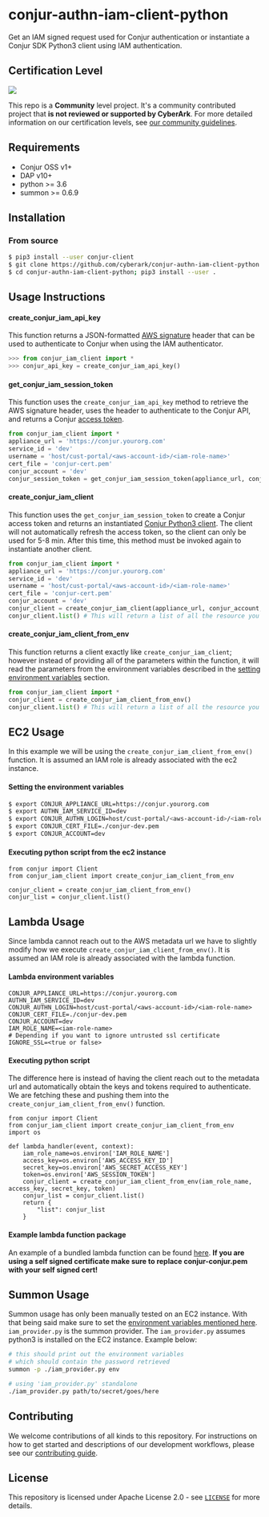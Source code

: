 # conjur-authn-iam-client-python
Get an IAM signed request used for Conjur authentication or instantiate a Conjur SDK Python3 client using IAM authentication.

## Certification Level
![](https://img.shields.io/badge/Certification%20Level-Community-28A745?link=https://github.com/cyberark/community/blob/master/Conjur/conventions/certification-levels.md)

This repo is a **Community** level project. It's a community contributed project that **is not reviewed or supported
by CyberArk**. For more detailed information on our certification levels, see [our community guidelines](https://github.com/cyberark/community/blob/master/Conjur/conventions/certification-levels.md#community).

## Requirements
- Conjur OSS v1+
- DAP v10+
- python >= 3.6
- summon >= 0.6.9

## Installation

### From source
```bash
$ pip3 install --user conjur-client
$ git clone https://github.com/cyberark/conjur-authn-iam-client-python.git
$ cd conjur-authn-iam-client-python; pip3 install --user .
```

## Usage Instructions

#### create_conjur_iam_api_key

This function returns a JSON-formatted [AWS signature](https://docs.aws.amazon.com/general/latest/gr/signature-version-4.html) header that can be used to authenticate to Conjur when using the IAM authenticator.

```python
>>> from conjur_iam_client import *
>>> conjur_api_key = create_conjur_iam_api_key()
```

#### get_conjur_iam_session_token

This function uses the `create_conjur_iam_api_key` method to retrieve the AWS signature header, uses the header to authenticate to the Conjur API, and returns a Conjur [access token](https://docs.cyberark.com/Product-Doc/OnlineHelp/AAM-DAP/Latest/en/Content/Operations/Services/Authentication-new.htm#Accesstokens).

```python
from conjur_iam_client import *
appliance_url = 'https://conjur.yourorg.com'
service_id = 'dev'
username = 'host/cust-portal/<aws-account-id>/<iam-role-name>'
cert_file = 'conjur-cert.pem'
conjur_account = 'dev'
conjur_session_token = get_conjur_iam_session_token(appliance_url, conjur_account, service_id, username, cert_file)
```

#### create_conjur_iam_client

This function uses the `get_conjur_iam_session_token` to create a Conjur access token and returns an
instantiated [Conjur Python3 client](https://github.com/cyberark/conjur-api-python3). The client will not
automatically refresh the access token, so the client can only be used for 5-8 min. After this time, this
method must be invoked again to instantiate another client.

```python
from conjur_iam_client import *
appliance_url = 'https://conjur.yourorg.com'
service_id = 'dev'
username = 'host/cust-portal/<aws-account-id>/<iam-role-name>'
cert_file = 'conjur-cert.pem'
conjur_account = 'dev'
conjur_client = create_conjur_iam_client(appliance_url, conjur_account, service_id, username, cert_file)
conjur_client.list() # This will return a list of all the resource you have access to. See https://github.com/cyberark/conjur-api-python3 for all of the methods this client supports.
```

#### create_conjur_iam_client_from_env

This function returns a client exactly like `create_conjur_iam_client`; however instead of providing all of the
parameters within the function, it will read the parameters from the environment variables described in the
[setting environment variables](#setting-the-environment-variables) section.

```python
from conjur_iam_client import *
conjur_client = create_conjur_iam_client_from_env()
conjur_client.list() # This will return a list of all the resource you have access to. See https://github.com/cyberark/conjur-api-python3 for all of the methods this client supports.
```

## EC2 Usage
In this example we will be using the `create_conjur_iam_client_from_env()` function. It is assumed an IAM role is already associated with the ec2 instance.

#### Setting the environment variables
```bash
$ export CONJUR_APPLIANCE_URL=https://conjur.yourorg.com
$ export AUTHN_IAM_SERVICE_ID=dev
$ export CONJUR_AUTHN_LOGIN=host/cust-portal/<aws-account-id>/<iam-role-name>
$ export CONJUR_CERT_FILE=./conjur-dev.pem
$ export CONJUR_ACCOUNT=dev
```

#### Executing python script from the ec2 instance
```python3
from conjur import Client
from conjur_iam_client import create_conjur_iam_client_from_env

conjur_client = create_conjur_iam_client_from_env()
conjur_list = conjur_client.list()
```

## Lambda Usage
Since lambda cannot reach out to the AWS metadata url we have to slightly modify how we execute `create_conjur_iam_client_from_env()`. It is assumed an IAM role is already associated with the lambda function.

#### Lambda environment variables
```
CONJUR_APPLIANCE_URL=https://conjur.yourorg.com
AUTHN_IAM_SERVICE_ID=dev
CONJUR_AUTHN_LOGIN=host/cust-portal/<aws-account-id>/<iam-role-name>
CONJUR_CERT_FILE=./conjur-dev.pem
CONJUR_ACCOUNT=dev
IAM_ROLE_NAME=<iam-role-name>
# Depending if you want to ignore untrusted ssl certificate
IGNORE_SSL=<true or false>
```

#### Executing python script
The difference here is instead of having the client reach out to the metadata url and automatically obtain the keys and tokens required to authenticate. We are fetching these and pushing them into the `create_conjur_iam_client_from_env()` function.
```python3
from conjur import Client
from conjur_iam_client import create_conjur_iam_client_from_env
import os

def lambda_handler(event, context):
    iam_role_name=os.environ['IAM_ROLE_NAME']
    access_key=os.environ['AWS_ACCESS_KEY_ID']
    secret_key=os.environ['AWS_SECRET_ACCESS_KEY']
    token=os.environ['AWS_SESSION_TOKEN']
    conjur_client = create_conjur_iam_client_from_env(iam_role_name, access_key, secret_key, token)
    conjur_list = conjur_client.list()
    return {
        "list": conjur_list
    }
```

#### 
#### Example lambda function package
An example of a bundled lambda function can be found [here](https://github.com/cyberark/conjur-authn-iam-client-python/blob/master/lambda_function_package.zip). **If you are using a self signed certificate make sure to replace conjur-conjur.pem with your self signed cert!**

## Summon Usage
Summon usage has only been manually tested on an EC2 instance. With that being said make sure to set the [environment variables mentioned here](#ec2-usage). `iam_provider.py` is the summon provider. The `iam_provider.py` assumes python3 is installed on the EC2 instance. Example below:
```bash
# this should print out the environment variables 
# which should contain the password retrieved
summon -p ./iam_provider.py env

# using 'iam_provider.py' standalone
./iam_provider.py path/to/secret/goes/here
```

## Contributing

We welcome contributions of all kinds to this repository. For instructions on how to get started and descriptions
of our development workflows, please see our [contributing guide](CONTRIBUTING.md).

## License

This repository is licensed under Apache License 2.0 - see [`LICENSE`](LICENSE) for more details.
